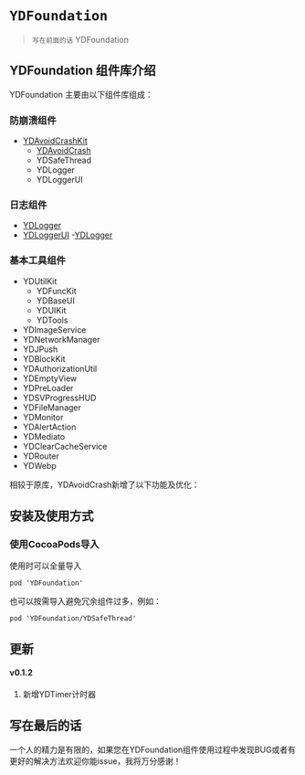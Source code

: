 # ``YDFoundation``

> `写在前面的话`
> YDFoundation

## YDFoundation 组件库介绍

YDFoundation 主要由以下组件库组成：

### 防崩溃组件

- [YDAvoidCrashKit](YDFoundation/YDAvoidCrash.md)
  - [YDAvoidCrash](YDFoundation/YDAvoidCrash.md)
  - YDSafeThread
  - YDLogger
  - YDLoggerUI
  
### 日志组件

- [YDLogger](YDFoundation/YDLogger.md)
- [YDLoggerUI](YDFoundation/YDLogger.md)
  -[YDLogger](YDFoundation/YDLogger.md)

### 基本工具组件

- YDUtilKit
  - YDFuncKit
  - YDBaseUI
  - YDUIKit
  - YDTools
- YDImageService
- YDNetworkManager
- YDJPush
- YDBlockKit
- YDAuthorizationUtil
- YDEmptyView
- YDPreLoader
- YDSVProgressHUD
- YDFileManager
- YDMonitor
- YDAlertAction
- YDMediato
- YDClearCacheService
- YDRouter
- YDWebp

相较于原库，YDAvoidCrash新增了以下功能及优化：

## 安装及使用方式

### 使用CocoaPods导入

使用时可以全量导入

``` cocoapods
pod 'YDFoundation'
```

也可以按需导入避免冗余组件过多，例如：

``` cocoapods
pod 'YDFoundation/YDSafeThread'
```

## 更新

#### v0.1.2

1. 新增YDTimer计时器

## 写在最后的话

一个人的精力是有限的，如果您在YDFoundation组件使用过程中发现BUG或者有更好的解决方法欢迎你能issue，我将万分感谢！
